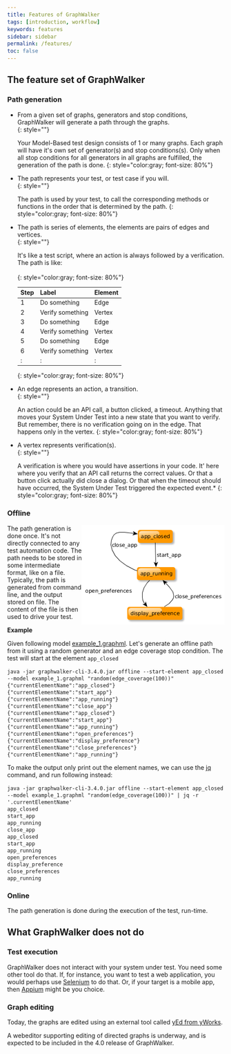 ```yaml
---
title: Features of GraphWalker
tags: [introduction, workflow]
keywords: features
sidebar: sidebar
permalink: /features/
toc: false
---
```


## The feature set of GraphWalker

### Path generation

* From a given set of graphs, generators and stop conditions, GraphWalker will generate a path through the graphs.<br>{: style=""}

  Your Model-Based test design consists of 1 or many graphs. Each graph will have it's own set of generator(s) and stop conditions(s). Only when all stop conditions for all generators in all graphs are fulfilled, the generation of the path is done.
  {: style="color:gray; font-size: 80%"}
  
* The path represents your test, or test case if you will.<br>{: style=""}

  The path is used by your test, to call the corresponding methods or functions in the order that is determined by the path.
  {: style="color:gray; font-size: 80%"}

* The path is series of elements, the elements are pairs of edges and vertices.<br>{: style=""}

  It's like a test script, where an action is always followed by a verification. The path is like:<br>  
  {: style="color:gray; font-size: 80%"}

  |Step|Label           |Element|
  |----|----------------|-------|
  |1   |Do something    |Edge   |
  |2   |Verify something|Vertex |
  |3   |Do something    |Edge   |
  |4   |Verify something|Vertex |
  |5   |Do something    |Edge   |
  |6   |Verify something|Vertex |
  |:   |:               |:      |
  {: style="color:gray; font-size: 80%"}


* An edge represents an action, a transition.<br>{: style=""}

  An action could be an API call, a button clicked, a timeout. Anything that moves your System Under Test into a new state that you want to verify. But remember, there is no verification going on in the edge. That happens only in the vertex. 
  {: style="color:gray; font-size: 80%"}

* A vertex represents verification(s).<br>{: style=""}

  A verification is where you would have assertions in your code. It' here where you verify that an API call returns the correct values. Or that a button click actually did close a dialog. Or that when the timeout should have occurred, the System Under Test triggered the expected event.*
  {: style="color:gray; font-size: 80%"}


### Offline

<a href="/content/resources/example_1.graphml" download="example_1.graphml"><img src="/images/example_1.png" alt="Model" align="right"/></a>

The path generation is done once. It's not directly connected to any test automation code. The path needs to be stored in some intermediate format, like on a file. Typically, the path is generated from command line, and the output stored on file. The content of the file is then used to drive your test.

**Example**

Given following model [example_1.graphml](/content/resources/example_1.graphml). Let's generate an offline path from it using a random generator and an edge coverage stop condition. The test will start at the element `app_closed`


```
java -jar graphwalker-cli-3.4.0.jar offline --start-element app_closed --model example_1.graphml "random(edge_coverage(100))"
{"currentElementName":"app_closed"}
{"currentElementName":"start_app"}
{"currentElementName":"app_running"}
{"currentElementName":"close_app"}
{"currentElementName":"app_closed"}
{"currentElementName":"start_app"}
{"currentElementName":"app_running"}
{"currentElementName":"open_preferences"}
{"currentElementName":"display_preference"}
{"currentElementName":"close_preferences"}
{"currentElementName":"app_running"}

```

To make the output only print out the element names, we can use the [jq](https://stedolan.github.io/jq/) command, and run following instead:

```
java -jar graphwalker-cli-3.4.0.jar offline --start-element app_closed --model example_1.graphml "random(edge_coverage(100))" | jq -r '.currentElementName'
app_closed
start_app
app_running
close_app
app_closed
start_app
app_running
open_preferences
display_preference
close_preferences
app_running

```

### Online

The path generation is done during the execution of the test, run-time.

## What GraphWalker does not do

### Test execution

GraphWalker does not interact with your system under test. You need some other tool do that. If, for instance, you want to test a web application, you would perhaps use [Selenium](http://www.seleniumhq.org/) to do that. Or, if your target is a mobile app, then [Appium](http://appium.io/) might be you choice.


### Graph editing

Today, the graphs are edited using an external tool called [yEd from yWorks](https://www.yworks.com/products/yed).

A webeditor supporting editing of directed graphs is underway, and is expected to be included in the 4.0 release of GraphWalker.

